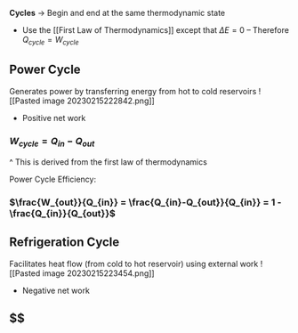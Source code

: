 **Cycles** → Begin and end at the same thermodynamic state
- Use the [[First Law of Thermodynamics]] except that $\Delta E = 0$
	– Therefore $Q_{cycle} = W_{cycle}$

## Power Cycle
Generates power by transferring energy from hot to cold reservoirs
![[Pasted image 20230215222842.png]]
- Positive net work
### $W_{cycle} = Q_{in} - Q_{out}$
^ This is derived from the first law of thermodynamics

Power Cycle Efficiency:
### $\frac{W_{out}}{Q_{in}} = \frac{Q_{in}-Q_{out}}{Q_{in}} = 1 - \frac{Q_{in}}{Q_{out}}$

## Refrigeration Cycle
Facilitates heat flow (from cold to hot reservoir) using external work
![[Pasted image 20230215223454.png]]
- Negative net work
## $$
